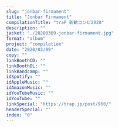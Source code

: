 ```yaml
---
slug: "jonbar-firmament"
title: "Jonbar Firmament"
compilationTitle: "traP 新歓コンピ2020"
description: ""
jacket: "./20200309-jonbar-firmament.jpg"
format: "album"
project: "compilation"
date: "2020/03/09"
copy: ""
linkBoothCD: ""
linkBoothDL: ""
linkBandcamp: ""
idSpotify: ""
idAppleMusic: ""
idAmazonMusic: ""
idYouTubeMusic: ""
idYouTube: ""
linkSpecial: "https://trap.jp/post/960/"
headerSpecial: ""
index: "0"
---
```

